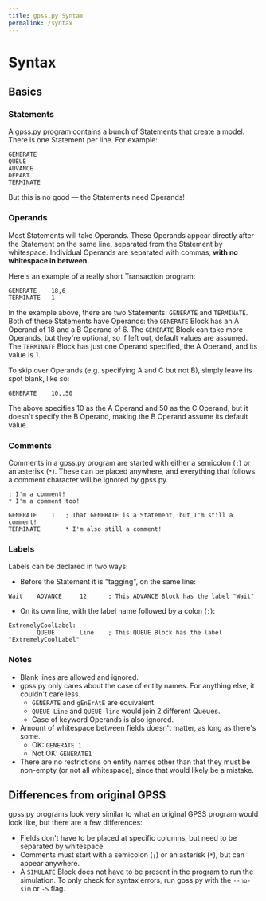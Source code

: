 ```yaml
---
title: gpss.py Syntax
permalink: /syntax
---
```


# Syntax

## Basics

### Statements
A gpss.py program contains a bunch of Statements that create a model.
There is one Statement per line. For example:
~~~
GENERATE
QUEUE
ADVANCE
DEPART
TERMINATE
~~~
But this is no good &mdash; the Statements need Operands!

### Operands
Most Statements will take Operands. These Operands appear directly after
the Statement on the same line, separated from the Statement by
whitespace. Individual Operands are separated with commas, **with no
whitespace in between.**

Here's an example of a really short Transaction program:
~~~
GENERATE    18,6
TERMINATE   1
~~~
In the example above, there are two Statements: `GENERATE` and
`TERMINATE`. Both of these Statements have Operands: the `GENERATE`
Block has an A Operand of 18 and a B Operand of 6. The `GENERATE`
Block can take more Operands, but they're optional, so if left out,
default values are assumed. The `TERMINATE` Block has just one Operand
specified, the A Operand, and its value is 1.

To skip over Operands (e.g. specifying A and C but not B), simply leave
its spot blank, like so:
~~~
GENERATE    10,,50
~~~
The above specifies 10 as the A Operand and 50 as the C Operand, but it
doesn't specify the B Operand, making the B Operand assume its default
value.

### Comments
Comments in a gpss.py program are started with either a semicolon (`;`)
or an asterisk (`*`). These can be placed anywhere, and everything that
follows a comment character will be ignored by gpss.py.

~~~
; I'm a comment!
* I'm a comment too!

GENERATE    1   ; That GENERATE is a Statement, but I'm still a comment!
TERMINATE       * I'm also still a comment!
~~~

### Labels
Labels can be declared in two ways:
- Before the Statement it is "tagging", on the same line:

~~~
Wait    ADVANCE     12      ; This ADVANCE Block has the label "Wait"
~~~

- On its own line, with the label name followed by a colon (`:`):

~~~
ExtremelyCoolLabel:
        QUEUE       Line    ; This QUEUE Block has the label "ExtremelyCoolLabel"
~~~

### Notes
- Blank lines are allowed and ignored.
- gpss.py only cares about the case of entity names. For anything else,
it couldn't care less.
  - `GENERATE` and `gEnErAtE` are equivalent.
  - `QUEUE Line` and `QUEUE line` would join 2 different Queues.
  - Case of keyword Operands is also ignored.
- Amount of whitespace between fields doesn't matter, as long as there's
some.
  - OK: `GENERATE 1`
  - Not OK: `GENERATE1`
- There are no restrictions on entity names other than that they must be
non-empty (or not all whitespace), since that would likely be a mistake.

## Differences from original GPSS
gpss.py programs look very similar to what an original GPSS program
would look like, but there are a few differences:
- Fields don't have to be placed at specific columns, but need to be
separated by whitespace.
- Comments must start with a semicolon (`;`) or an asterisk (`*`), but
can appear anywhere.
- A `SIMULATE` Block does not have to be present in the program to run
the simulation. To only check for syntax errors, run gpss.py with the
`--no-sim` or `-S` flag.
